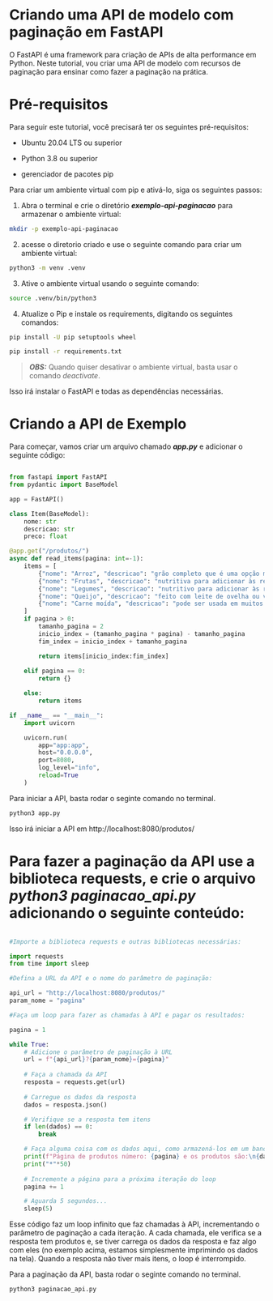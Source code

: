 # Criando uma API de modelo com paginação em FastAPI

O FastAPI é uma framework para criação de APIs de alta performance em Python. Neste tutorial, vou criar uma API de modelo com recursos de paginação para ensinar como fazer a paginação na prática.

# Pré-requisitos

Para seguir este tutorial, você precisará ter os seguintes pré-requisitos:

- Ubuntu 20.04 LTS ou superior

- Python 3.8 ou superior

- gerenciador de pacotes pip

Para criar um ambiente virtual com pip e ativá-lo, siga os seguintes passos:

1. Abra o terminal e crie o diretório ***exemplo-api-paginacao*** para armazenar o ambiente virtual:

```bash
mkdir -p exemplo-api-paginacao
```

2. acesse o diretorio criado e use o seguinte comando para criar um ambiente virtual:

```bash
python3 -m venv .venv
```

3. Ative o ambiente virtual usando o seguinte comando:

```bash
source .venv/bin/python3
```

4. Atualize o Pip e instale os requirements, digitando os seguintes comandos:

```bash
pip install -U pip setuptools wheel
```

```bash
pip install -r requirements.txt
```

> ***OBS:*** Quando quiser desativar o ambiente virtual, basta usar o comando *deactivate*.

Isso irá instalar o FastAPI e todas as dependências necessárias.

# Criando a API de Exemplo

Para começar, vamos criar um arquivo chamado ***app.py*** e adicionar o seguinte código:

```python

from fastapi import FastAPI
from pydantic import BaseModel

app = FastAPI()

class Item(BaseModel):
    nome: str
    descricao: str
    preco: float

@app.get("/produtos/")
async def read_items(pagina: int=-1):
    items = [
        {"nome": "Arroz", "descricao": "grão completo que é uma opção mais saudável", "preco": 10.99},
        {"nome": "Frutas", "descricao": "nutritiva para adicionar às refeições e lanches", "preco": 12.99},
        {"nome": "Legumes", "descricao": "nutritivo para adicionar às refeições e lanches", "preco": 15.99},
        {"nome": "Queijo", "descricao": "feito com leite de ovelha ou vaca", "preco": 25.99},
        {"nome": "Carne moída", "descricao": "pode ser usada em muitos pratos", "preco": 17.99}
    ]
    if pagina > 0:
        tamanho_pagina = 2
        inicio_index = (tamanho_pagina * pagina) - tamanho_pagina
        fim_index = inicio_index + tamanho_pagina

        return items[inicio_index:fim_index]
    
    elif pagina == 0:
        return {}

    else:
        return items

if __name__ == "__main__":
    import uvicorn

    uvicorn.run(
        app="app:app",
        host="0.0.0.0",
        port=8080,
        log_level="info",
        reload=True
    )

```

Para iniciar a API, basta rodar o seginte comando no terminal.

```bash
python3 app.py
```

Isso irá iniciar a API em http://localhost:8080/produtos/

# Para fazer a paginação da API use a biblioteca requests, e crie o arquivo ***python3 paginacao_api.py*** adicionando o seguinte conteúdo:


```python

#Importe a biblioteca requests e outras bibliotecas necessárias:

import requests
from time import sleep

#Defina a URL da API e o nome do parâmetro de paginação:

api_url = "http://localhost:8080/produtos/"
param_nome = "pagina"

#Faça um loop para fazer as chamadas à API e pagar os resultados:

pagina = 1

while True:
    # Adicione o parâmetro de paginação à URL
    url = f"{api_url}?{param_nome}={pagina}"
    
    # Faça a chamada da API
    resposta = requests.get(url)
    
    # Carregue os dados da resposta
    dados = resposta.json()

    # Verifique se a resposta tem itens
    if len(dados) == 0:
        break

    # Faça alguma coisa com os dados aqui, como armazená-los em um banco de dados ou imprimi-los na tela
    print(f"Página de produtos número: {pagina} e os produtos são:\n{dados}")
    print("*"*50)
    
    # Incremente a página para a próxima iteração do loop
    pagina += 1

    # Aguarda 5 segundos...
    sleep(5)

```

Esse código faz um loop infinito que faz chamadas à API, incrementando o parâmetro de paginação a cada iteração. A cada chamada, ele verifica se a resposta tem produtos e, se tiver carrega os dados da resposta e faz algo com eles (no exemplo acima, estamos simplesmente imprimindo os dados na tela). Quando a resposta não tiver mais itens, o loop é interrompido.

Para a paginação da API, basta rodar o seginte comando no terminal.

```bash
python3 paginacao_api.py
```
